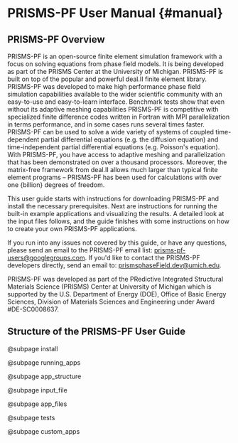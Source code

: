 # PRISMS-PF User Manual {#manual}

## PRISMS-PF Overview
PRISMS-PF is an open-source finite element simulation framework with a focus on solving equations from phase field models. It is being developed as part of the PRISMS Center at the University of Michigan. PRISMS-PF is built on top of the popular and powerful deal.II finite element library. PRISMS-PF was developed to make high performance phase field simulation capabilities available to the wider scientific community with an easy-to-use and easy-to-learn interface. Benchmark tests show that even without its adaptive meshing capabilities PRISMS-PF is competitive with specialized finite difference codes written in Fortran with MPI parallelization in terms performance, and in some cases runs several times faster. PRISMS-PF can be used to solve a wide variety of systems of coupled time-dependent partial differential equations (e.g. the diffusion equation) and time-independent partial differential equations (e.g. Poisson's equation). With PRISMS-PF, you have access to adaptive meshing and parallelization that has been demonstrated on over a thousand processors. Moreover, the matrix-free framework from deal.II allows much larger than typical finite element programs – PRISMS-PF has been used for calculations with over one {billion} degrees of freedom.

This user guide starts with instructions for downloading PRISMS-PF and install the necessary prerequisites. Next are instructions for running the built-in example applications and visualizing the results. A detailed look at the input files follows, and the guide finishes with some instructions on how to create your own PRISMS-PF applications.

If you run into any issues not covered by this guide, or have any questions, please send an email to the PRISMS-PF email list: prisms-pf-users@googlegroups.com. If you'd like to contact the PRISMS-PF developers directly, send an email to: prismsphaseField.dev@umich.edu.

PRISMS-PF was developed as part of the PRedictive Integrated Structural Materials Science (PRISMS) Center at University of Michigan which is supported by the U.S. Department of Energy (DOE), Office of Basic Energy Sciences, Division of Materials Sciences and Engineering under Award #DE-SC0008637.

## Structure of the PRISMS-PF User Guide
@subpage install

@subpage running_apps

@subpage app_structure

@subpage input_file

@subpage app_files

@subpage tests

@subpage custom_apps
